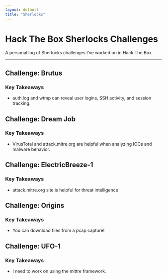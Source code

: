 ```yaml
---
layout: default
title: "Sherlocks"
---
```


# Hack The Box Sherlocks Challenges

A personal log of Sherlocks challenges I’ve worked on in Hack The Box.

---

## Challenge: Brutus
### Key Takeaways
- auth.log and wtmp can reveal user logins, SSH activity, and session tracking.

## Challenge: Dream Job
### Key Takeaways
- VirusTotal and attack.mitre.org are helpful when analyzing IOCs and malware behavior.

## Challenge: ElectricBreeze-1
### Key Takeaways
- attack.mitre.org site is helpful for threat intelligence

## Challenge: Origins
### Key Takeaways
- You can download files from a pcap capture!

## Challenge: UFO-1
### Key Takeaways
- I need to work on using the mittre framework.
